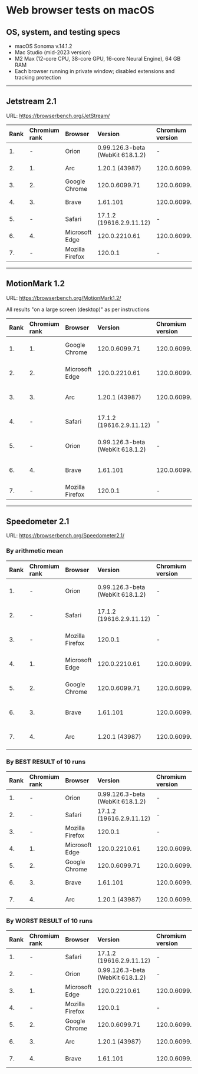 # Web browser tests on macOS

## OS, system, and testing specs

- macOS Sonoma v.14.1.2
- Mac Studio (mid-2023 version)
- M2 Max (12-core CPU, 38-core GPU, 16-core Neural Engine), 64 GB RAM
- Each browser running in private window; disabled extensions and tracking protection

----

## Jetstream 2.1

URL: https://browserbench.org/JetStream/

| Rank | Chromium rank | Browser | Version | Chromium version | Score | Date |
|:--|:--|:--|:--|:--|:--|:--|
| 1. | - | Orion | 0.99.126.3-beta (WebKit 618.1.2) | - | 366.347 | 2023-12-09 |
| 2. | 1. | Arc | 1.20.1 (43987) | 120.0.6099.56 | 357.824 | 2023-12-09 |
| 3. | 2. | Google Chrome | 120.0.6099.71 | 120.0.6099.71 | 357.274 | 2023-12-08 |
| 4. | 3. | Brave | 1.61.101 | 120.0.6099.71 | 355.752 | 2023-12-08 |
| 5. | - | Safari | 17.1.2 (19616.2.9.11.12) | - | 350.381 | 2023-12-08 |
| 6. | 4. | Microsoft Edge | 120.0.2210.61 | 120.0.6099.71 | 338.623 | 2023-12-08 |
| 7. | - | Mozilla Firefox | 120.0.1 | - | 239.182 | 2023-12-08 |

----

## MotionMark 1.2

URL: https://browserbench.org/MotionMark1.2/

All results "on a large screen (desktop)" as per instructions

| Rank | Chromium rank | Browser | Version | Chromium version | Score | Date |
|:--|:--|:--|:--|:--|:--|:--|
| 1. | 1. | Google Chrome | 120.0.6099.71 | 120.0.6099.71 | 4864.02 ± 11.71% | 2023-12-08 |
| 2. | 2. | Microsoft Edge | 120.0.2210.61 | 120.0.6099.71 | 4583.58 ± 22.42% | 2023-12-08 |
| 3. | 3. | Arc | 1.20.1 (43987) | 120.0.6099.56 | 4497.63 ± 14.03% | 2023-12-09 |
| 4. | - | Safari | 17.1.2 (19616.2.9.11.12) | - | 4461.82 ± 15.68% | 2023-12-08 |
| 5. | - | Orion | 0.99.126.3-beta (WebKit 618.1.2) | - | 3753.71 ± 19.97% | 2023-12-09 |
| 6. | 4. | Brave | 1.61.101 | 120.0.6099.71 | 3632.97 ± 27.96% | 2023-12-08 |
| 7. | - | Mozilla Firefox | 120.0.1 | - | 1800.21 ± 2.34% | 2023-12-08 |

----

## Speedometer 2.1

URL: https://browserbench.org/Speedometer2.1/

### By arithmetic mean

| Rank | Chromium rank | Browser | Version | Chromium version | Score | Date |
|:--|:--|:--|:--|:--|:--|:--|
| 1. | - | Orion | 0.99.126.3-beta (WebKit 618.1.2) | - | 458 ± 27 (5.9%) | 2023-12-09 |
| 2. | - | Safari | 17.1.2 (19616.2.9.11.12) | - | 457 ± 21 (4.6%) | 2023-12-08 |
| 3. | - | Mozilla Firefox | 120.0.1 | - | 439 ± 27 (6.2%) | 2023-12-08 |
| 4. | 1. | Microsoft Edge | 120.0.2210.61 | 120.0.6099.71 | 413 ± 21 (5.2%) | 2023-12-08 |
| 5. | 2. | Google Chrome | 120.0.6099.71 | 120.0.6099.71 | 410 ± 22 (5.3%) | 2023-12-08 |
| 6. | 3. | Brave | 1.61.101 | 120.0.6099.71 | 404 ± 23 (5.7%) | 2023-12-08 |
| 7. | 4. | Arc | 1.20.1 (43987) | 120.0.6099.56 | 399 ± 21 (5.2%) | 2023-12-09 |

### By BEST RESULT of 10 runs

| Rank | Chromium rank | Browser | Version | Chromium version | Score | Date |
|:--|:--|:--|:--|:--|:--|:--|
| 1. | - | Orion | 0.99.126.3-beta (WebKit 618.1.2) | - | 494.4 | 2023-12-09 |
| 2. | - | Safari | 17.1.2 (19616.2.9.11.12) | - | 475.1 | 2023-12-08 |
| 3. | - | Mozilla Firefox | 120.0.1 | - | 469.7 | 2023-12-08 |
| 4. | 1. | Microsoft Edge | 120.0.2210.61 | 120.0.6099.71 | 441.7 | 2023-12-08 |
| 5. | 2. | Google Chrome | 120.0.6099.71 | 120.0.6099.71 | 433.7 | 2023-12-08 |
| 6. | 3. | Brave | 1.61.101 | 120.0.6099.71 | 425.6 | 2023-12-08 |
| 7. | 4. | Arc | 1.20.1 (43987) | 120.0.6099.56 | 421.8 | 2023-12-09 |

### By WORST RESULT of 10 runs

| Rank | Chromium rank | Browser | Version | Chromium version | Score | Date |
|:--|:--|:--|:--|:--|:--|:--|
| 1. | - | Safari | 17.1.2 (19616.2.9.11.12) | - | 380.1 | 2023-12-08 |
| 2. | - | Orion | 0.99.126.3-beta (WebKit 618.1.2) | - | 360.4 | 2023-12-09 |
| 3. | 1. | Microsoft Edge | 120.0.2210.61 | 120.0.6099.71 | 336.3 | 2023-12-08 |
| 4. | - | Mozilla Firefox | 120.0.1 | - | 336.2 | 2023-12-08 |
| 5. | 2. | Google Chrome | 120.0.6099.71 | 120.0.6099.71 | 330.9 | 2023-12-08 |
| 6. | 3. | Arc | 1.20.1 (43987) | 120.0.6099.56 | 321.2 | 2023-12-09 |
| 7. | 4. | Brave | 1.61.101 | 120.0.6099.71 | 315.3 | 2023-12-08 |
